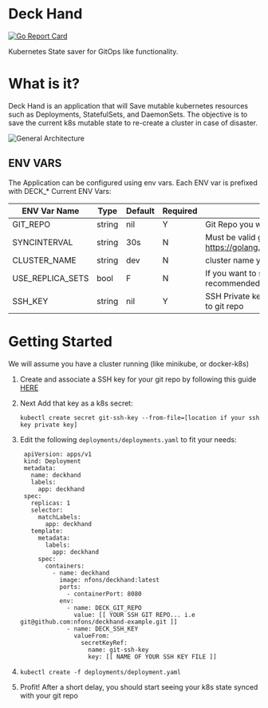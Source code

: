 # Deck Hand
[![Go Report Card](https://goreportcard.com/badge/github.com/nfons/deckhand)](https://goreportcard.com/report/github.com/nfons/deckhand)

Kubernetes State saver for GitOps like functionality.


# What is it?
Deck Hand is an application that will Save mutable kubernetes resources such as Deployments, StatefulSets, and DaemonSets.
The objective is to save the current k8s mutable state to re-create a cluster in case of disaster.

![General Architecture](https://i.imgur.com/12ybhUg.png)

## ENV VARS
The Application can be configured using env vars. Each ENV var is prefixed with DECK_*
Current ENV Vars:


| ENV Var Name  | Type  |  Default | Required  |  Comment |
|---|---|---|---|---|
|  GIT_REPO |  string | nil   | Y  | Git Repo you want to save states to   |
|  SYNCINTERVAL | string   | 30s   | N  | Must be valid go time parse duration format  https://golang.org/pkg/time/#ParseDuration |
|  CLUSTER_NAME | string  | dev  | N  |  cluster name you wnat to save under  |
| USE_REPLICA_SETS| bool | F | N |  If you want to save replica sets as well (not recommended) ||
|SSH_KEY | string | nil | Y| SSH Private key you want to use to connect to git repo |


# Getting Started

We will assume you have a cluster running (like minikube, or docker-k8s)

1. Create and associate a SSH key for your git repo by following this guide [HERE](https://help.github.com/articles/generating-a-new-ssh-key-and-adding-it-to-the-ssh-agent/)
2. Next Add that key  as a k8s secret:

    `kubectl create secret git-ssh-key --from-file=[location if your ssh key private key]`
3. Edit the following `deployments/deployments.yaml` to fit your needs:

        apiVersion: apps/v1
        kind: Deployment
        metadata:
          name: deckhand
          labels:
            app: deckhand
        spec:
          replicas: 1
          selector:
            matchLabels:
              app: deckhand
          template:
            metadata:
              labels:
                app: deckhand
            spec:
              containers:
                - name: deckhand
                  image: nfons/deckhand:latest
                  ports:
                    - containerPort: 8080
                  env:
                    - name: DECK_GIT_REPO
                      value: [[ YOUR SSH GIT REPO... i.e git@github.com:nfons/deckhand-example.git ]]
                    - name: DECK_SSH_KEY
                      valueFrom:
                        secretKeyRef:
                          name: git-ssh-key
                          key: [[ NAME OF YOUR SSH KEY FILE ]]

4. `kubectl create -f deployments/deployment.yaml`

5. Profit! After a short delay, you should start seeing your k8s state synced with your git repo


